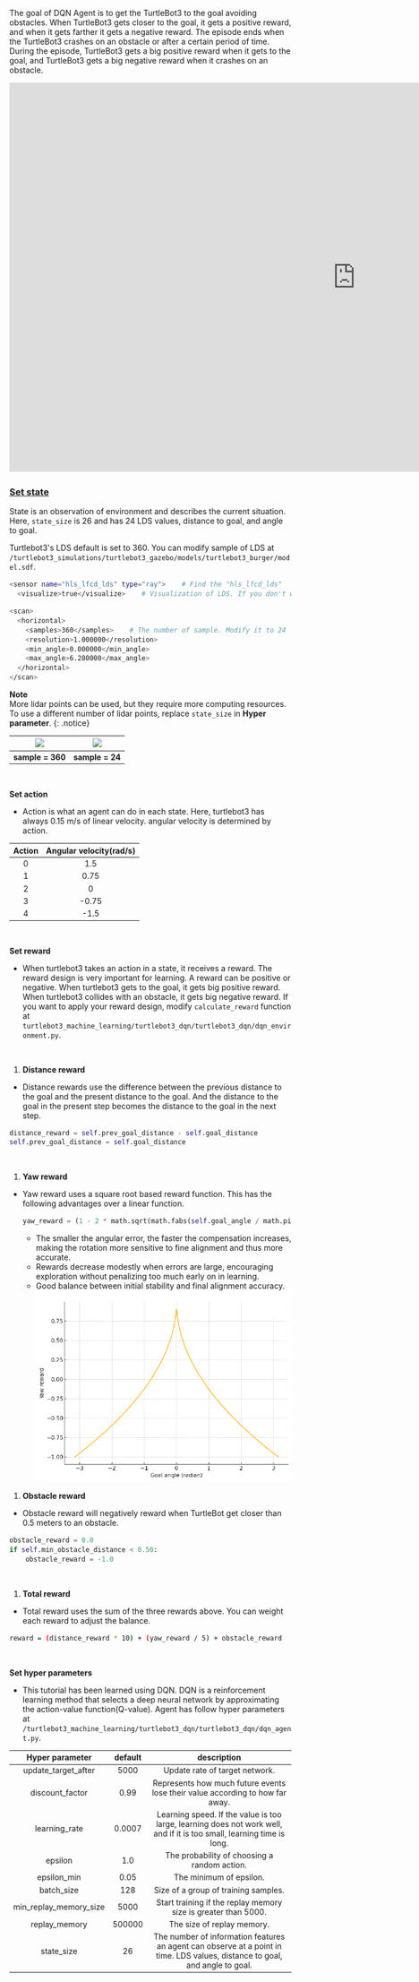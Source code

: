 
The goal of DQN Agent is to get the TurtleBot3 to the goal avoiding obstacles. When TurtleBot3 gets closer to the goal, it gets a positive reward, and when it gets farther it gets a negative reward.
The episode ends when the TurtleBot3 crashes on an obstacle or after a certain period of time. During the episode, TurtleBot3 gets a big positive reward when it gets to the goal, and TurtleBot3 gets a big negative reward when it crashes on an obstacle.

<iframe width="1236" height="695" src="https://www.youtube.com/embed/807_cByUBSI" frameborder="0" allow="autoplay; encrypted-media" allowfullscreen></iframe>

### [Set state](#set-state)

State is an observation of environment and describes the current situation. Here, `state_size` is 26 and has 24 LDS values, distance to goal, and angle to goal.

Turtlebot3's LDS default is set to 360. You can modify sample of LDS at `/turtlebot3_simulations/turtlebot3_gazebo/models/turtlebot3_burger/model.sdf`.

```bash
<sensor name="hls_lfcd_lds" type="ray">    # Find the "hls_lfcd_lds"
  <visualize>true</visualize>    # Visualization of LDS. If you don't want to see LDS, set to `false`
```

```bash
<scan>
  <horizontal>
    <samples>360</samples>    # The number of sample. Modify it to 24
    <resolution>1.000000</resolution>
    <min_angle>0.000000</min_angle>
    <max_angle>6.280000</max_angle>
  </horizontal>
</scan>
```  

**Note**  
More lidar points can be used, but they require more computing resources. To use a different number of lidar points, replace `state_size` in **Hyper parameter**.
{: .notice}

| ![](/assets/images/platform/turtlebot3/machine_learning/sample_360.png) | ![](/assets/images/platform/turtlebot3/machine_learning/sample_24.png) |
|:-----------------------------------------------------------------------:|:----------------------------------------------------------------------:|
|                            **sample = 360**                             |                            **sample = 24**                             |

<br>

**Set action**  
- Action is what an agent can do in each state. Here, turtlebot3 has always 0.15 m/s of linear velocity. angular velocity is determined by action.  

| Action | Angular velocity(rad/s) |
|:------:|:-----------------------:|
|   0    |           1.5           |
|   1    |          0.75           |
|   2    |            0            |
|   3    |         -0.75           |
|   4    |          -1.5           |

<br>

**Set reward**  
- When turtlebot3 takes an action in a state, it receives a reward. The reward design is very important for learning. A reward can be positive or negative. When turtlebot3 gets to the goal, it gets big positive reward. When turtlebot3
collides with an obstacle, it gets big negative reward. If you want to apply your reward design, modify `calculate_reward` function at `turtlebot3_machine_learning/turtlebot3_dqn/turtlebot3_dqn/dqn_environment.py`.  
<br>

1. **Distance reward**  
- Distance rewards use the difference between the previous distance to the goal and the present distance to the goal. And the distance to the goal in the present step becomes the distance to the goal in the next step.
```python
distance_reward = self.prev_goal_distance - self.goal_distance
self.prev_goal_distance = self.goal_distance
```  
<br>

1. **Yaw reward**  
- Yaw reward uses a square root based reward function. This has the following advantages over a linear function.
  ```python
  yaw_reward = (1 - 2 * math.sqrt(math.fabs(self.goal_angle / math.pi)))
  ```  
  - The smaller the angular error, the faster the compensation increases, making the rotation more sensitive to fine alignment and thus more accurate.
  - Rewards decrease modestly when errors are large, encouraging exploration without penalizing too much early on in learning.
  - Good balance between initial stability and final alignment accuracy.  
![yaw_reward_graph](/assets/images/platform/turtlebot3/machine_learning/yaw_reward.png)

1. **Obstacle reward**  
- Obstacle reward will negatively reward when TurtleBot get closer than 0.5 meters to an obstacle.
```python
obstacle_reward = 0.0
if self.min_obstacle_distance < 0.50:
    obstacle_reward = -1.0
```  
<br>

1. **Total reward**  
- Total reward uses the sum of the three rewards above. You can weight each reward to adjust the balance.
```bash
reward = (distance_reward * 10) + (yaw_reward / 5) + obstacle_reward
```  
<br>

**Set hyper parameters**  
- This tutorial has been learned using DQN. DQN is a reinforcement learning method that selects a deep neural network by approximating the action-value function(Q-value). Agent has follow hyper parameters at `/turtlebot3_machine_learning/turtlebot3_dqn/turtlebot3_dqn/dqn_agent.py`.

|     Hyper parameter    | default |                                                          description                                                            |
|:----------------------:|:-------:|:-------------------------------------------------------------------------------------------------------------------------------:|
|   update_target_after  |  5000   |                                                 Update rate of target network.                                                  |
|     discount_factor    |  0.99   |                          Represents how much future events lose their value according to how far away.                          |
|      learning_rate     | 0.0007  |      Learning speed. If the value is too large, learning does not work well, and if it is too small, learning time is long.     |
|         epsilon        |   1.0   |                                           The probability of choosing a random action.                                          |
|       epsilon_min      |  0.05   |                                                    The minimum of epsilon.                                                      |
|       batch_size       |   128   |                                              Size of a group of training samples.                                               |
| min_replay_memory_size |  5000   |                                  Start training if the replay memory size is greater than 5000.                                 |
|      replay_memory     | 500000  |                                                   The size of replay memory.                                                    |
|       state_size       |   26    |  The number of information features an agent can observe at a point in time. LDS values, distance to goal, and angle to goal.   |
